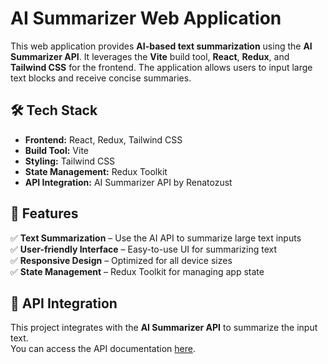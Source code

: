 # AI Summarizer Web Application

This web application provides **AI-based text summarization** using the **AI Summarizer API**. It leverages the **Vite** build tool, **React**, **Redux**, and **Tailwind CSS** for the frontend. The application allows users to input large text blocks and receive concise summaries.

## 🛠 Tech Stack  
- **Frontend:** React, Redux, Tailwind CSS  
- **Build Tool:** Vite  
- **Styling:** Tailwind CSS  
- **State Management:** Redux Toolkit  
- **API Integration:** AI Summarizer API by Renatozust

## 📌 Features  
✅ **Text Summarization** – Use the AI API to summarize large text inputs  
✅ **User-friendly Interface** – Easy-to-use UI for summarizing text  
✅ **Responsive Design** – Optimized for all device sizes  
✅ **State Management** – Redux Toolkit for managing app state  

## 📌 API Integration  
This project integrates with the **AI Summarizer API** to summarize the input text.  
You can access the API documentation [here](https://rapidapi.com/renatozust/api/ai-summarizer).
